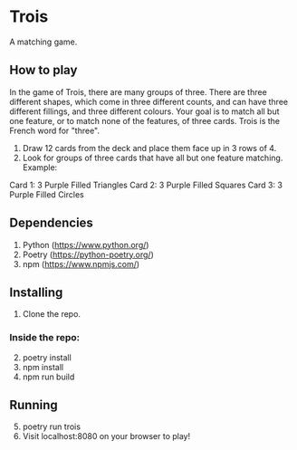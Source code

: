 # Trois
A matching game.

## How to play
In the game of Trois, there are many groups of three. There are three different shapes, which come in three different counts, and can have three different fillings, and three different colours. Your goal is to match all but one feature, or to match none of the features, of three cards. Trois is the French word for "three".

1. Draw 12 cards from the deck and place them face up in 3 rows of 4.
2. Look for groups of three cards that have all but one feature matching. Example:

  Card 1: 3 Purple Filled Triangles
  Card 2: 3 Purple Filled Squares
  Card 3: 3 Purple Filled Circles

## Dependencies
1. Python (https://www.python.org/)
2. Poetry (https://python-poetry.org/)
3. npm (https://www.npmjs.com/)

## Installing
1. Clone the repo.

### Inside the repo:
2. poetry install
3. npm install
4. npm run build

## Running
5. poetry run trois
6. Visit localhost:8080 on your browser to play!